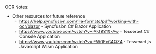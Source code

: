 OCR Notes:
* Other resources for future reference
  * https://help.syncfusion.com/file-formats/pdf/working-with-ocr/blazor - Syncfusion C# Blazor Application
  * https://www.youtube.com/watch?v=rAkf8S1G-Aw - Tesseract C# Console Application
  * https://www.youtube.com/watch?v=tFW0ExG4QZ4 - Tesseract.js Javascript Wasm Application
